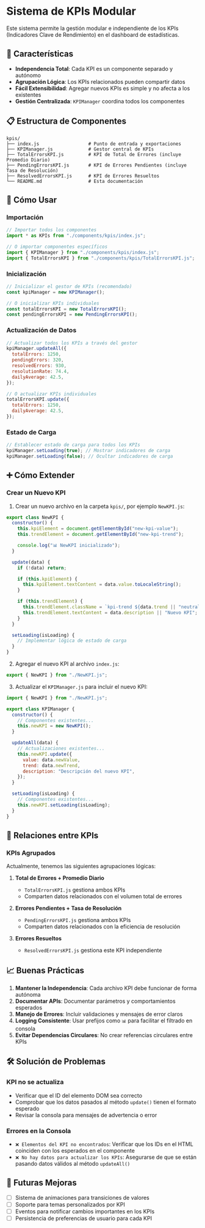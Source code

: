 # Sistema de KPIs Modular

Este sistema permite la gestión modular e independiente de los KPIs (Indicadores Clave de Rendimiento) en el dashboard de estadísticas.

## 🚀 Características

- **Independencia Total**: Cada KPI es un componente separado y autónomo
- **Agrupación Lógica**: Los KPIs relacionados pueden compartir datos
- **Fácil Extensibilidad**: Agregar nuevos KPIs es simple y no afecta a los existentes
- **Gestión Centralizada**: `KPIManager` coordina todos los componentes

## 📋 Estructura de Componentes

```
kpis/
├── index.js                  # Punto de entrada y exportaciones
├── KPIManager.js             # Gestor central de KPIs
├── TotalErrorsKPI.js         # KPI de Total de Errores (incluye Promedio Diario)
├── PendingErrorsKPI.js       # KPI de Errores Pendientes (incluye Tasa de Resolución)
├── ResolvedErrorsKPI.js      # KPI de Errores Resueltos
└── README.md                 # Esta documentación
```

## 🔧 Cómo Usar

### Importación

```javascript
// Importar todos los componentes
import * as KPIs from "./components/kpis/index.js";

// O importar componentes específicos
import { KPIManager } from "./components/kpis/index.js";
import { TotalErrorsKPI } from "./components/kpis/TotalErrorsKPI.js";
```

### Inicialización

```javascript
// Inicializar el gestor de KPIs (recomendado)
const kpiManager = new KPIManager();

// O inicializar KPIs individuales
const totalErrorsKPI = new TotalErrorsKPI();
const pendingErrorsKPI = new PendingErrorsKPI();
```

### Actualización de Datos

```javascript
// Actualizar todos los KPIs a través del gestor
kpiManager.updateAll({
  totalErrors: 1250,
  pendingErrors: 320,
  resolvedErrors: 930,
  resolutionRate: 74.4,
  dailyAverage: 42.5,
});

// O actualizar KPIs individuales
totalErrorsKPI.update({
  totalErrors: 1250,
  dailyAverage: 42.5,
});
```

### Estado de Carga

```javascript
// Establecer estado de carga para todos los KPIs
kpiManager.setLoading(true); // Mostrar indicadores de carga
kpiManager.setLoading(false); // Ocultar indicadores de carga
```

## ➕ Cómo Extender

### Crear un Nuevo KPI

1. Crear un nuevo archivo en la carpeta `kpis/`, por ejemplo `NewKPI.js`:

```javascript
export class NewKPI {
  constructor() {
    this.kpiElement = document.getElementById("new-kpi-value");
    this.trendElement = document.getElementById("new-kpi-trend");

    console.log("📊 NewKPI inicializado");
  }

  update(data) {
    if (!data) return;

    if (this.kpiElement) {
      this.kpiElement.textContent = data.value.toLocaleString();
    }

    if (this.trendElement) {
      this.trendElement.className = `kpi-trend ${data.trend || "neutral"}`;
      this.trendElement.textContent = data.description || "Nuevo KPI";
    }
  }

  setLoading(isLoading) {
    // Implementar lógica de estado de carga
  }
}
```

2. Agregar el nuevo KPI al archivo `index.js`:

```javascript
export { NewKPI } from "./NewKPI.js";
```

3. Actualizar el `KPIManager.js` para incluir el nuevo KPI:

```javascript
import { NewKPI } from "./NewKPI.js";

export class KPIManager {
  constructor() {
    // Componentes existentes...
    this.newKPI = new NewKPI();
  }

  updateAll(data) {
    // Actualizaciones existentes...
    this.newKPI.update({
      value: data.newValue,
      trend: data.newTrend,
      description: "Descripción del nuevo KPI",
    });
  }

  setLoading(isLoading) {
    // Componentes existentes...
    this.newKPI.setLoading(isLoading);
  }
}
```

## 🔄 Relaciones entre KPIs

### KPIs Agrupados

Actualmente, tenemos las siguientes agrupaciones lógicas:

1. **Total de Errores + Promedio Diario**

   - `TotalErrorsKPI.js` gestiona ambos KPIs
   - Comparten datos relacionados con el volumen total de errores

2. **Errores Pendientes + Tasa de Resolución**

   - `PendingErrorsKPI.js` gestiona ambos KPIs
   - Comparten datos relacionados con la eficiencia de resolución

3. **Errores Resueltos**
   - `ResolvedErrorsKPI.js` gestiona este KPI independiente

## 📈 Buenas Prácticas

1. **Mantener la Independencia**: Cada archivo KPI debe funcionar de forma autónoma
2. **Documentar APIs**: Documentar parámetros y comportamientos esperados
3. **Manejo de Errores**: Incluir validaciones y mensajes de error claros
4. **Logging Consistente**: Usar prefijos como `📊` para facilitar el filtrado en consola
5. **Evitar Dependencias Circulares**: No crear referencias circulares entre KPIs

## 🛠️ Solución de Problemas

### KPI no se actualiza

- Verificar que el ID del elemento DOM sea correcto
- Comprobar que los datos pasados al método `update()` tienen el formato esperado
- Revisar la consola para mensajes de advertencia o error

### Errores en la Consola

- `❌ Elementos del KPI no encontrados`: Verificar que los IDs en el HTML coinciden con los esperados en el componente
- `❌ No hay datos para actualizar los KPIs`: Asegurarse de que se están pasando datos válidos al método `updateAll()`

## 🔮 Futuras Mejoras

- [ ] Sistema de animaciones para transiciones de valores
- [ ] Soporte para temas personalizados por KPI
- [ ] Eventos para notificar cambios importantes en los KPIs
- [ ] Persistencia de preferencias de usuario para cada KPI
